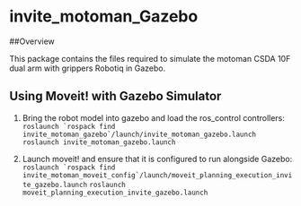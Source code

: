 # invite_motoman_Gazebo

##Overview

This package contains the files required to simulate the motoman CSDA 10F dual arm with grippers 
Robotiq in Gazebo. 




## Using Moveit! with Gazebo Simulator

1. Bring the robot model into gazebo and load the ros_control controllers:
   ```roslaunch `rospack find invite_motoman_gazebo`/launch/invite_motoman_gazebo.launch``` 
   ```roslaunch invite_motoman_gazebo.launch```

2. Launch moveit! and ensure that it is configured to run alongside Gazebo:
    ```roslaunch `rospack find invite_motoman_moveit_config`/launch/moveit_planning_execution_invite_gazebo.launch``` 
    ```roslaunch moveit_planning_execution_invite_gazebo.launch``` 
